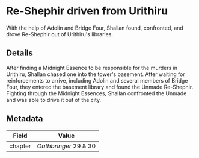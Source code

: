 # Re-Shephir driven from Urithiru
With the help of Adolin and Bridge Four, Shallan found, confronted, and drove Re-Shephir out of Urithiru's libraries.

## Details
After finding a Midnight Essence to be responsible for the murders in Urithiru, Shallan chased one into the tower's basement. After waiting for reinforcements to arrive, including Adolin and several members of Bridge Four, they entered the basement library and found the Unmade Re-Shephir. Fighting through the Midnight Essences, Shallan confronted the Unmade and was able to drive it out of the city.

## Metadata
| Field | Value |
| ----- | ----- |
| chapter | *Oathbringer* 29 & 30 |
